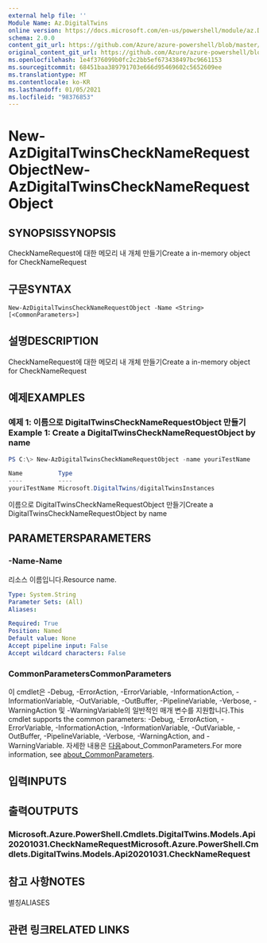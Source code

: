```yaml
---
external help file: ''
Module Name: Az.DigitalTwins
online version: https://docs.microsoft.com/en-us/powershell/module/az.DigitalTwins/new-AzDigitalTwinsCheckNameRequestObject
schema: 2.0.0
content_git_url: https://github.com/Azure/azure-powershell/blob/master/src/DigitalTwins/help/New-AzDigitalTwinsCheckNameRequestObject.md
original_content_git_url: https://github.com/Azure/azure-powershell/blob/master/src/DigitalTwins/help/New-AzDigitalTwinsCheckNameRequestObject.md
ms.openlocfilehash: 1e4f376099b0fc2c2bb5ef673438497bc9661153
ms.sourcegitcommit: 68451baa389791703e666d95469602c5652609ee
ms.translationtype: MT
ms.contentlocale: ko-KR
ms.lasthandoff: 01/05/2021
ms.locfileid: "98376853"
---
```

# <span data-ttu-id="328e0-101">New-AzDigitalTwinsCheckNameRequestObject</span><span class="sxs-lookup"><span data-stu-id="328e0-101">New-AzDigitalTwinsCheckNameRequestObject</span></span>

## <span data-ttu-id="328e0-102">SYNOPSIS</span><span class="sxs-lookup"><span data-stu-id="328e0-102">SYNOPSIS</span></span>
<span data-ttu-id="328e0-103">CheckNameRequest에 대한 메모리 내 개체 만들기</span><span class="sxs-lookup"><span data-stu-id="328e0-103">Create a in-memory object for CheckNameRequest</span></span>

## <span data-ttu-id="328e0-104">구문</span><span class="sxs-lookup"><span data-stu-id="328e0-104">SYNTAX</span></span>

```
New-AzDigitalTwinsCheckNameRequestObject -Name <String> [<CommonParameters>]
```

## <span data-ttu-id="328e0-105">설명</span><span class="sxs-lookup"><span data-stu-id="328e0-105">DESCRIPTION</span></span>
<span data-ttu-id="328e0-106">CheckNameRequest에 대한 메모리 내 개체 만들기</span><span class="sxs-lookup"><span data-stu-id="328e0-106">Create a in-memory object for CheckNameRequest</span></span>

## <span data-ttu-id="328e0-107">예제</span><span class="sxs-lookup"><span data-stu-id="328e0-107">EXAMPLES</span></span>

### <span data-ttu-id="328e0-108">예제 1: 이름으로 DigitalTwinsCheckNameRequestObject 만들기</span><span class="sxs-lookup"><span data-stu-id="328e0-108">Example 1: Create a DigitalTwinsCheckNameRequestObject by name</span></span>
```powershell
PS C:\> New-AzDigitalTwinsCheckNameRequestObject -name youriTestName

Name          Type
----          ----
youriTestName Microsoft.DigitalTwins/digitalTwinsInstances
```

<span data-ttu-id="328e0-109">이름으로 DigitalTwinsCheckNameRequestObject 만들기</span><span class="sxs-lookup"><span data-stu-id="328e0-109">Create a DigitalTwinsCheckNameRequestObject by name</span></span>

## <span data-ttu-id="328e0-110">PARAMETERS</span><span class="sxs-lookup"><span data-stu-id="328e0-110">PARAMETERS</span></span>

### <span data-ttu-id="328e0-111">-Name</span><span class="sxs-lookup"><span data-stu-id="328e0-111">-Name</span></span>
<span data-ttu-id="328e0-112">리소스 이름입니다.</span><span class="sxs-lookup"><span data-stu-id="328e0-112">Resource name.</span></span>

```yaml
Type: System.String
Parameter Sets: (All)
Aliases:

Required: True
Position: Named
Default value: None
Accept pipeline input: False
Accept wildcard characters: False
```

### <span data-ttu-id="328e0-113">CommonParameters</span><span class="sxs-lookup"><span data-stu-id="328e0-113">CommonParameters</span></span>
<span data-ttu-id="328e0-114">이 cmdlet은 -Debug, -ErrorAction, -ErrorVariable, -InformationAction, -InformationVariable, -OutVariable, -OutBuffer, -PipelineVariable, -Verbose, -WarningAction 및 -WarningVariable의 일반적인 매개 변수를 지원합니다.</span><span class="sxs-lookup"><span data-stu-id="328e0-114">This cmdlet supports the common parameters: -Debug, -ErrorAction, -ErrorVariable, -InformationAction, -InformationVariable, -OutVariable, -OutBuffer, -PipelineVariable, -Verbose, -WarningAction, and -WarningVariable.</span></span> <span data-ttu-id="328e0-115">자세한 내용은 [다음](http://go.microsoft.com/fwlink/?LinkID=113216)about_CommonParameters.</span><span class="sxs-lookup"><span data-stu-id="328e0-115">For more information, see [about_CommonParameters](http://go.microsoft.com/fwlink/?LinkID=113216).</span></span>

## <span data-ttu-id="328e0-116">입력</span><span class="sxs-lookup"><span data-stu-id="328e0-116">INPUTS</span></span>

## <span data-ttu-id="328e0-117">출력</span><span class="sxs-lookup"><span data-stu-id="328e0-117">OUTPUTS</span></span>

### <span data-ttu-id="328e0-118">Microsoft.Azure.PowerShell.Cmdlets.DigitalTwins.Models.Api20201031.CheckNameRequest</span><span class="sxs-lookup"><span data-stu-id="328e0-118">Microsoft.Azure.PowerShell.Cmdlets.DigitalTwins.Models.Api20201031.CheckNameRequest</span></span>

## <span data-ttu-id="328e0-119">참고 사항</span><span class="sxs-lookup"><span data-stu-id="328e0-119">NOTES</span></span>

<span data-ttu-id="328e0-120">별칭</span><span class="sxs-lookup"><span data-stu-id="328e0-120">ALIASES</span></span>

## <span data-ttu-id="328e0-121">관련 링크</span><span class="sxs-lookup"><span data-stu-id="328e0-121">RELATED LINKS</span></span>

